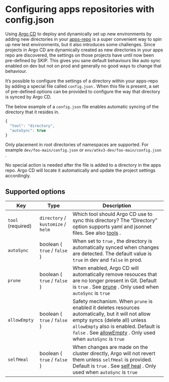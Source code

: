 # Configuring apps repositories with config.json

Using [Argo CD](index.md) to deploy and dynamically set up new environments by adding new directories in your [apps-repo](02-hva-er-et-apps-repo.md) is a super convenient way to spin up new test environments, but it also introduces some challenges. Since projects in Argo CD are dynamically created as new directories in your apps repo are discovered, the settings on those projects have until now been pre-defined by SKIP. This gives you sane default behaviours like auto sync enabled on dev but not on prod and generally no good ways to change that behaviour.

It’s possible to configure the settings of a directory within your apps-repo by adding a special file called `config.json` . When this file is present, a set of pre-defined options can be provided to configure the way that directory is synced by Argo CD.

The below example of a `config.json` file enables automatic syncing of the directory that it resides in.

```javascript
{
  "tool": "directory",
  "autoSync": true
}
```

Only placement in root directories of namespaces are supported. For example `dev/foo-main/config.json` or `env/atkv3-dev/foo-main/config.json` .

No special action is needed after the file is added to a directory in the apps repo. Argo CD will locate it automatically and update the project settings accordingly.

## Supported options

| **Key**           | **Type**                           | **Description**                                                                                                                                                                                                                                                                                                                                      |
| ----------------- | ---------------------------------- | ---------------------------------------------------------------------------------------------------------------------------------------------------------------------------------------------------------------------------------------------------------------------------------------------------------------------------------------------------- |
| `tool` (required) | `directory` / `kustomize` / `helm` | Which tool should Argo CD use to sync this directory? The “Directory” option supports yaml and jsonnet files. See also [tools](https://argo-cd.readthedocs.io/en/latest/user-guide/application_sources/) .                                                                                                                                           |
| `autoSync`        | boolean ( `true` / `false` )       | When set to `true` , the directory is automatically synced when changes are detected. The default value is `true` in dev and `false` in prod.                                                                                                                                                                                                        |
| `prune`           | boolean ( `true` / `false` )       | When enabled, Argo CD will automatically remove resouces that are no longer present in Git. Default is `true` . See [prune](https://argo-cd.readthedocs.io/en/latest/user-guide/auto_sync/#automatic-pruning) . Only used when `autoSync` is `true`                                                                                                  |
| `allowEmpty`      | boolean ( `true` / `false` )       | Safety mechanism. When `prune` is enabled it deletes resources automatically, but it will not allow empty syncs (delete all) unless `allowEmpty` also is enabled. Default is `false` . See [allowEmpty](https://argo-cd.readthedocs.io/en/latest/user-guide/auto_sync/#automatic-pruning-with-allow-empty-v18) . Only used when `autoSync` is `true` |
| `selfHeal`        | boolean ( `true` / `false` )       | When changes are made on the cluster directly, Argo will not revert them unless `selfHeal` is provided. Default is `true` . See [self heal](https://argo-cd.readthedocs.io/en/latest/user-guide/auto_sync/#automatic-self-healing) . Only used when `autoSync` is `true`                                                                             |
